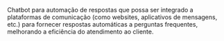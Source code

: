 Chatbot para automação de respostas que possa ser integrado a plataformas de comunicação (como websites, aplicativos de mensagens, etc.) para fornecer respostas automáticas a perguntas frequentes, melhorando a eficiência do atendimento ao cliente.